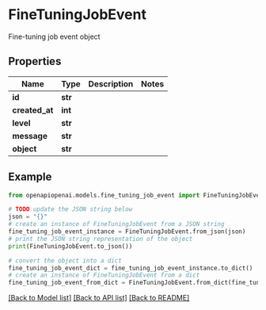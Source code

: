 # FineTuningJobEvent

Fine-tuning job event object

## Properties

Name | Type | Description | Notes
------------ | ------------- | ------------- | -------------
**id** | **str** |  | 
**created_at** | **int** |  | 
**level** | **str** |  | 
**message** | **str** |  | 
**object** | **str** |  | 

## Example

```python
from openapiopenai.models.fine_tuning_job_event import FineTuningJobEvent

# TODO update the JSON string below
json = "{}"
# create an instance of FineTuningJobEvent from a JSON string
fine_tuning_job_event_instance = FineTuningJobEvent.from_json(json)
# print the JSON string representation of the object
print(FineTuningJobEvent.to_json())

# convert the object into a dict
fine_tuning_job_event_dict = fine_tuning_job_event_instance.to_dict()
# create an instance of FineTuningJobEvent from a dict
fine_tuning_job_event_from_dict = FineTuningJobEvent.from_dict(fine_tuning_job_event_dict)
```
[[Back to Model list]](../README.md#documentation-for-models) [[Back to API list]](../README.md#documentation-for-api-endpoints) [[Back to README]](../README.md)


